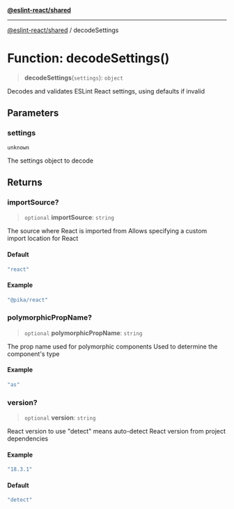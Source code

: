 [**@eslint-react/shared**](../README.md)

***

[@eslint-react/shared](../README.md) / decodeSettings

# Function: decodeSettings()

> **decodeSettings**(`settings`): `object`

Decodes and validates ESLint React settings, using defaults if invalid

## Parameters

### settings

`unknown`

The settings object to decode

## Returns

### importSource?

> `optional` **importSource**: `string`

The source where React is imported from
Allows specifying a custom import location for React

#### Default

```ts
"react"
```

#### Example

```ts
"@pika/react"
```

### polymorphicPropName?

> `optional` **polymorphicPropName**: `string`

The prop name used for polymorphic components
Used to determine the component's type

#### Example

```ts
"as"
```

### version?

> `optional` **version**: `string`

React version to use
"detect" means auto-detect React version from project dependencies

#### Example

```ts
"18.3.1"
```

#### Default

```ts
"detect"
```
